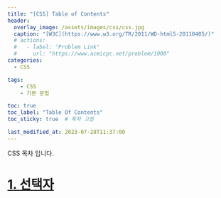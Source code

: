 ```yaml
---
title: "[CSS] Table of Contents"
header:
  overlay_image: /assets/images/css/css.jpg
  caption: "[W3C](https://www.w3.org/TR/2011/WD-html5-20110405/)"
  # actions:
  #   - label: "Problem Link"
  #     url: "https://www.acmicpc.net/problem/1000"
categories:
  - CSS

tags:
    - CSS
    - 기본 문법

toc: true
toc_label: "Table Of Contents"
toc_sticky: true  # 목차 고정

last_modified_at: 2023-07-28T11:37:00
---
```


CSS 목차 입니다.

# [1. 선택자](https://taegyuhan.github.io/css/001-selector/)